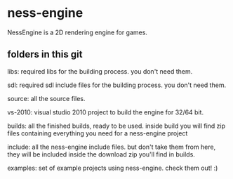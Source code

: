 ness-engine
===========

NessEngine is a 2D rendering engine for games.

## folders in this git

libs: 
required libs for the building process. you don't need them.

sdl: 
required sdl include files for the building process. you don't need them.

source: 
all the source files.

vs-2010: 
visual studio 2010 project to build the engine for 32/64 bit.

builds:
all the finished builds, ready to be used. inside build you will find zip files containing everything you need for a ness-engine project

include:
all the ness-engine include files. but don't take them from here, they will be included inside the download zip you'll find in builds.

examples:
set of example projects using ness-engine. check them out! :)